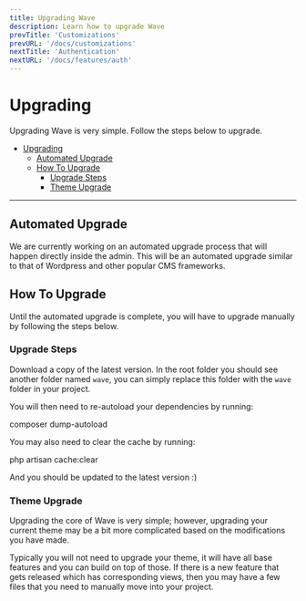 ```yaml
---
title: Upgrading Wave
description: Learn how to upgrade Wave
prevTitle: 'Customizations'
prevURL: '/docs/customizations'
nextTitle: 'Authentication'
nextURL: '/docs/features/auth'
---
```


# Upgrading

Upgrading Wave is very simple. Follow the steps below to upgrade.

- [Upgrading](#upgrading)
  - [Automated Upgrade](#automated-upgrade)
  - [How To Upgrade](#how-to-upgrade)
    - [Upgrade Steps](#upgrade-steps)
    - [Theme Upgrade](#theme-upgrade)

---

## Automated Upgrade

We are currently working on an automated upgrade process that will happen directly inside the admin. This will be an automated upgrade similar to that of Wordpress and other popular CMS frameworks.

## How To Upgrade

Until the automated upgrade is complete, you will have to upgrade manually by following the steps below.

### Upgrade Steps

Download a copy of the latest version. In the root folder you should see another folder named `wave`, you can simply replace this folder with the `wave` folder in your project.

You will then need to re-autoload your dependencies by running:

<div class="p-5 font-mono whitespace-break-spaces bg-neutral-800 text-sm rounded-xl border border-white/[8%]"><span class="text-[#62d6e8]">composer</span> <span class="text-[#f8e164]">dump-autoload</span></div>

You may also need to clear the cache by running:

<div class="p-5 font-mono whitespace-break-spaces bg-neutral-800 text-sm rounded-xl border border-white/[8%]"><span class="text-[#62d6e8]">php</span> <span class="text-[#f8e164]">artisan cache:clear</span></div>

And you should be updated to the latest version :)

### Theme Upgrade

Upgrading the core of Wave is very simple; however, upgrading your current theme may be a bit more complicated based on the modifications you have made.

Typically you will not need to upgrade your theme, it will have all base features and you can build on top of those. If there is a new feature that gets released which has corresponding views, then you may have a few files that you need to manually move into your project.
